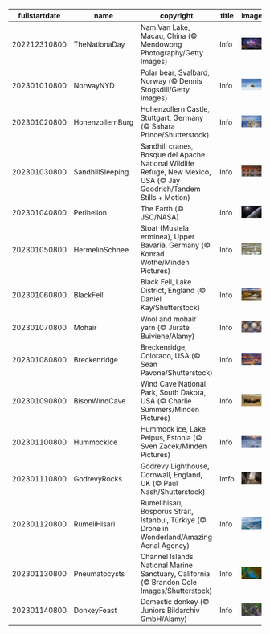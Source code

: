 |fullstartdate|name|copyright|title|image|
|--|--|--|--|--|
202212310800|TheNationaDay|Nam Van Lake, Macau, China (© Mendowong Photography/Getty Images)|Info|![](/en-AU/2023/01/202212310800TheNationaDay.jpg)|
202301010800|NorwayNYD|Polar bear, Svalbard, Norway (© Dennis Stogsdill/Getty Images)|Info|![](/en-AU/2023/01/202301010800NorwayNYD.jpg)|
202301020800|HohenzollernBurg|Hohenzollern Castle, Stuttgart, Germany (© Sahara Prince/Shutterstock)|Info|![](/en-AU/2023/01/202301020800HohenzollernBurg.jpg)|
202301030800|SandhillSleeping|Sandhill cranes, Bosque del Apache National Wildlife Refuge, New Mexico, USA (© Jay Goodrich/Tandem Stills + Motion)|Info|![](/en-AU/2023/01/202301030800SandhillSleeping.jpg)|
202301040800|Perihelion|The Earth (© JSC/NASA)|Info|![](/en-AU/2023/01/202301040800Perihelion.jpg)|
202301050800|HermelinSchnee|Stoat (Mustela erminea), Upper Bavaria, Germany (© Konrad Wothe/Minden Pictures)|Info|![](/en-AU/2023/01/202301050800HermelinSchnee.jpg)|
202301060800|BlackFell|Black Fell, Lake District, England (© Daniel Kay/Shutterstock)|Info|![](/en-AU/2023/01/202301060800BlackFell.jpg)|
202301070800|Mohair|Wool and mohair yarn (© Jurate Buiviene/Alamy)|Info|![](/en-AU/2023/01/202301070800Mohair.jpg)|
202301080800|Breckenridge|Breckenridge, Colorado, USA (© Sean Pavone/Shutterstock)|Info|![](/en-AU/2023/01/202301080800Breckenridge.jpg)|
202301090800|BisonWindCave|Wind Cave National Park, South Dakota, USA (© Charlie Summers/Minden Pictures)|Info|![](/en-AU/2023/01/202301090800BisonWindCave.jpg)|
202301100800|HummockIce|Hummock ice, Lake Peipus, Estonia (© Sven Zacek/Minden Pictures)|Info|![](/en-AU/2023/01/202301100800HummockIce.jpg)|
202301110800|GodrevyRocks|Godrevy Lighthouse, Cornwall, England, UK (© Paul Nash/Shutterstock)|Imfo|![](/en-AU/2023/01/202301110800GodrevyRocks.jpg)|
202301120800|RumeliHisari|Rumelihisarı, Bosporus Strait, Istanbul, Türkiye (© Drone in Wonderland/Amazing Aerial Agency)|Info|![](/en-AU/2023/01/202301120800RumeliHisari.jpg)|
202301130800|Pneumatocysts|Channel Islands National Marine Sanctuary, California (© Brandon Cole Images/Shutterstock)|Info|![](/en-AU/2023/01/202301130800Pneumatocysts.jpg)|
202301140800|DonkeyFeast|Domestic donkey (© Juniors Bildarchiv GmbH/Alamy)|Info|![](/en-AU/2023/01/202301140800DonkeyFeast.jpg)|
